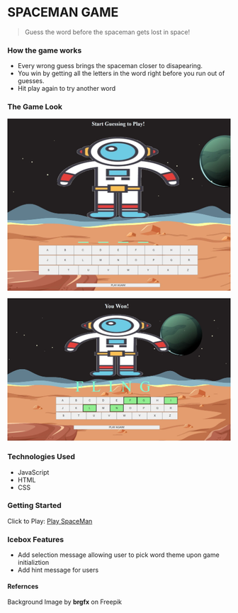 # SPACEMAN GAME

> Guess the word before the spaceman gets lost in space!  

### How the game works

   - Every wrong guess brings the spaceman closer to disapearing.
   - You win by getting all the letters in the word right before you run out of guesses. 
   - Hit play again to try another word

### The Game Look

![Game Start](spaceman\SpaceManGameStart.JPG)

![Game Won](spaceman/SpaceManGameWon.JPG)

### Technologies Used
  - JavaScript
  - HTML
  - CSS

### Getting Started

Click to Play: [Play SpaceMan](https://jpscodes.github.io/suitMan/)

### Icebox Features
- Add selection message allowing user to pick word theme upon game initializtion 
- Add hint message for users

#### Refernces

Background Image by **brgfx** on Freepik